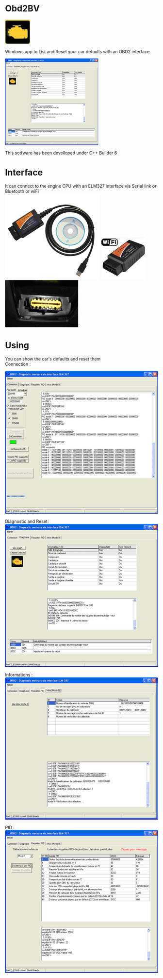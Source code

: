 # Obd2BV
![Image](OBD2_light.PNG)

Windows app to List and Reset your car defaults with an OBD2 interface  <br>

![Image](image1.PNG)

This sotfware has been develloped under C++ Builder 6

# Interface
It can connect to the engine CPU with an ELM327 interface via Serial link or Bluetooth or wiFi <br>
![Image](OBD2_USB_interface.PNG) 
![Image](OBD2_BlueTooth_interface.PNG) 
![Image](OBD2_connector.PNG) 

# Using
You can show the car's defaults and reset them <br>
Connection : <br>

![Image](Connection_page.PNG) <br>

Diagnostic and Reset: <br>
![Image](Diag_page.PNG)

Informations : <br>
![Image](Info_mode_page.PNG)

PID :  <br>
![Image](PID_page.PNG)


